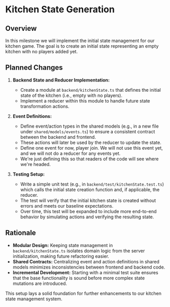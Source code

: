 # Kitchen State Generation

## Overview

In this milestone we will implement the initial state management for our kitchen game. The goal is to create an initial state representing an empty kitchen with no players added yet.

## Planned Changes

1. **Backend State and Reducer Implementation:**  
   - Create a module at `backend/kitchenState.ts` that defines the initial state of the kitchen (i.e., empty with no players).
   - Implement a reducer within this module to handle future state transformation actions.

2. **Event Definitions:**  
   - Define event/action types in the shared models (e.g., in a new file under `shared/models/events.ts`) to ensure a consistent contract between the backend and frontend.
   - These actions will later be used by the reducer to update the state.
   - Define one event for now, player join.  We will not use this event yet, and we will not do a reducer for any events yet.
   - We're just defining this so that readers of the code will see where we're headed.

3. **Testing Setup:**  
   - Write a simple unit test (e.g., in `backend/test/kitchenState.test.ts`) which calls the initial state creation function and, if applicable, the reducer.  
   - The test will verify that the initial kitchen state is created without errors and meets our baseline expectations.
   - Over time, this test will be expanded to include more end-to-end behavior by simulating actions and verifying the resulting state.

## Rationale

- **Modular Design:** Keeping state management in `backend/kitchenState.ts` isolates domain logic from the server initialization, making future refactoring easier.
- **Shared Contracts:** Centralizing event and action definitions in shared models minimizes inconsistencies between frontend and backend code.
- **Incremental Development:** Starting with a minimal test suite ensures that the base functionality is sound before more complex state mutations are introduced.

This setup lays a solid foundation for further enhancements to our kitchen state management system.
